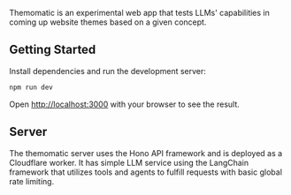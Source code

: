 Themomatic is an experimental web app that tests LLMs' capabilities in coming up website themes based on a given concept.

## Getting Started

Install dependencies and run the development server:

```bash
npm run dev
```

Open [http://localhost:3000](http://localhost:3000) with your browser to see the result.

## Server

The themomatic server uses the Hono API framework and is deployed as a Cloudflare worker. It has simple LLM service using the LangChain framework that utilizes tools and agents to fulfill requests with basic global rate limiting. 
